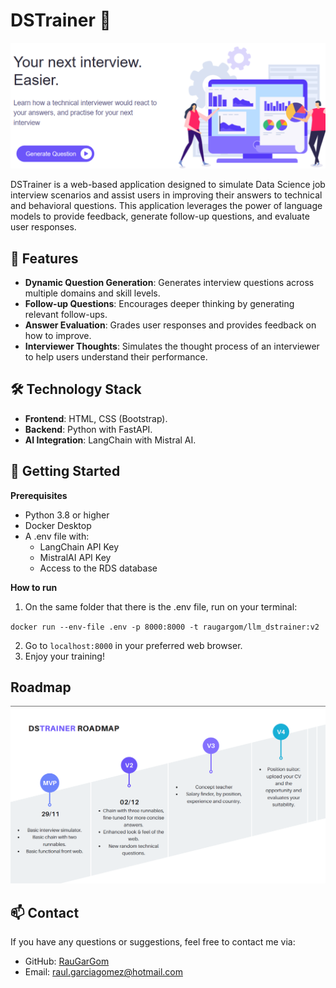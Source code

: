 # DSTrainer 🚀

<img src="./data/img/dstrainer_front.png" alt="drawing" width="800"/>



DSTrainer is a web-based application designed to simulate Data Science job interview scenarios and assist users in improving their answers to technical and behavioral questions. This application leverages the power of language models to provide feedback, generate follow-up questions, and evaluate user responses.

## 🎯 Features
- **Dynamic Question Generation**: Generates interview questions across multiple domains and skill levels.
- **Follow-up Questions**: Encourages deeper thinking by generating relevant follow-ups.
- **Answer Evaluation**: Grades user responses and provides feedback on how to improve.
- **Interviewer Thoughts**: Simulates the thought process of an interviewer to help users understand their performance.


## 🛠️ Technology Stack
- **Frontend**: HTML, CSS (Bootstrap).
- **Backend**: Python with FastAPI.
- **AI Integration**: LangChain with Mistral AI.

## 🚀 Getting Started
**Prerequisites**

+ Python 3.8 or higher
+ Docker Desktop
+ A .env file with:
    + LangChain API Key
    + MistralAI API Key
    + Access to the RDS database

**How to run**

1. On the same folder that there is the .env file, run on your terminal:

``docker run --env-file .env -p 8000:8000 -t raugargom/llm_dstrainer:v2``

2. Go to `localhost:8000` in your preferred web browser.
3. Enjoy your training!

## Roadmap
<img src="./data/img/dstrainer_roadmap.png" alt="drawing" width="800"/>

## 📫 Contact

If you have any questions or suggestions, feel free to contact me via:

+ GitHub: [RauGarGom](https://github.com/RauGarGom)
+ Email: [raul.garciagomez@hotmail.com](raul.garciagomez@hotmail.com)
